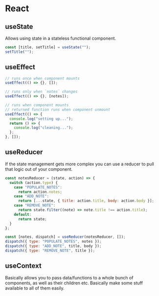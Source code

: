 # React

## useState

Allows using state in a stateless functional component.

```js
const [title, setTitle] = useState("");
setTitle("");
```

## useEffect

```js
// runs once when component mounts
useEffect(() => {}, []);

// runs only when `notes` changes
useEffect(() => {}, [notes]);

// runs when component mounts
// returned function runs when component unmount
useEffect(() => {
  console.log("setting up...");
  return () => {
    console.log("cleaning...");
  };
}, []);
```

## useReducer

If the state management gets more complex you can use a reducer to pull that logic out of your component.

```js
const notesReducer = (state, action) => {
  switch (action.type) {
    case "POPULATE_NOTES":
      return action.notes;
    case "ADD_NOTE":
      return [...state, { title: action.title, body: action.body }];
    case "REMOVE_NOTE":
      return state.filter((note) => note.title !== action.title);
    default:
      return state;
  }
};

const [notes, dispatch] = useReducer(notesReducer, []);
dispatch({ type: "POPULATE_NOTES", notes });
dispatch({ type: "ADD_NOTE", title, body });
dispatch({ type: "REMOVE_NOTE", title });
```

## useContext

Basically allows you to pass data/functions to a whole bunch of components, as well as their children etc. Basically make some stuff available to all of them easily.
